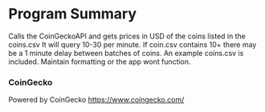 # Program Summary
Calls the CoinGeckoAPI and gets prices in USD of the coins listed in the coins.csv
It will query 10-30 per minute. If coin.csv contains 10+ there may be a 1 minute delay between batches of coins.
An example coins.csv is included. Maintain formatting or the app wont function.

### CoinGecko 
Powered by CoinGecko https://www.coingecko.com/
